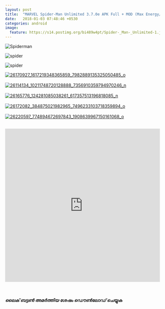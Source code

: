 ```yaml
---
layout: post
title:  "MARVEL Spider-Man Unlimited 3.7.0e APK Full + MOD (Max Energy/Max Level) + Data + Mega Mod Android"
date:   2018-01-03 07:48:46 +0530
categories: android
image:
  feature: https://s14.postimg.org/bi489w4pt/Spider-_Man-_Unlimited-1.jpg
---
```



![Spiderman](https://s14.postimg.org/bi489w4pt/Spider-_Man-_Unlimited-1.jpg)

![spider](https://s14.postimg.org/y6tf9ibtt/Spider-_Man-_Unlimited-2.jpg)

![spider](https://s14.postimg.org/gtj4uno8h/Spider-_Man-_Unlimited-3.jpg)

<a href="https://postimg.org/image/8kbutreod/" target="_blank"><img src="https://s14.postimg.org/d67z2407l/26170927_1617219348365859_7982889135325050485_o.jpg" alt="26170927_1617219348365859_7982889135325050485_o"/></a><br/><br/>
<a href="https://postimages.org/" target="_blank"><img src="https://s14.postimg.org/7i1obctc1/26114134_10211748720128888_7356910359794970246_n.jpg" alt="26114134_10211748720128888_7356910359794970246_n"/></a><br/><br/>
<a href="https://postimg.org/image/h2lay6di5/" target="_blank"><img src="https://s14.postimg.org/i4vhgpwbl/26165776_124281085038261_617357513196818085_n.jpg" alt="26165776_124281085038261_617357513196818085_n"/></a><br/><br/>
<a href="https://postimg.org/image/cgp6pv9zh/" target="_blank"><img src="https://s14.postimg.org/wbb8bzp75/26172082_384875021982965_7496233103718359894_o.jpg" alt="26172082_384875021982965_7496233103718359894_o"/></a><br/><br/>
<a href="https://postimg.org/image/el9jqxogt/" target="_blank"><img src="https://s14.postimg.org/dizd8e5nl/26220597_774894672697843_1908639967150161068_o.jpg" alt="26220597_774894672697843_1908639967150161068_o"/></a><br/><br/>


<iframe src="https://drive.google.com/embeddedfolderview?id=1sIkGmp0V7Ly1nh1BizG-IeLKeED48j9r#grid" width="100%" height="500" frameborder="0"></iframe>

<br>
<br>
<br>
<br>
<strong><em>ലൈക് ബട്ടൺ അമർത്തിയ ശേഷം ഡൌൺലോഡ് ചെയ്യുക</em></strong>
<input type="hidden" role="uploadcare-uploader" name="content" data-public-key="80b1f3b8d965747d2b4f" data-images-only />

